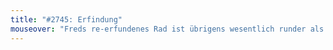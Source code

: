 ```yaml
---
title: "#2745: Erfindung"
mouseover: "Freds re-erfundenes Rad ist übrigens wesentlich runder als das Original. Und plüschiger."
---
```


